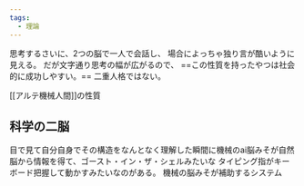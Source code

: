```yaml
---
tags:
  - 理論
---
```

思考するさいに、2つの脳で一人で会話し、
場合によっちゃ独り言が酷いように見える。
だが文字通り思考の幅が広がるので、
==この性質を持ったやつは社会的に成功しやすい。==
二重人格ではない。

[[アルテ機械人間]]の性質
## 科学の二脳
目で見て自分自身でその構造をなんとなく理解した瞬間に機械のai脳みそが自然脳から情報を得て、ゴースト・イン・ザ・シェルみたいな
タイピング指がキーボード把握して動かすみたいなのがある。
機械の脳みそが補助するシステム